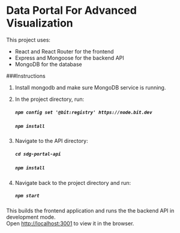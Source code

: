 
# Data Portal For Advanced Visualization 

This project uses: 
- React and React Router for the frontend
- Express and Mongoose for the backend API
- MongoDB for the database

###Instructions

1. Install mongodb and make sure MongoDB service is running.

2. In the project directory, run:
    ##### `npm config set '@bit:registry' https://node.bit.dev`
    ##### `npm install` 

3. Navigate to the API directory: 
    ##### `cd sdg-portal-api` 
    ##### `npm install`
    
4. Navigate back to the project directory and run: 
    ##### `npm start`


This builds the frontend application and runs the the backend API in development mode.<br />
Open [http://localhost:3001](http://localhost:3001) to view it in the browser.



